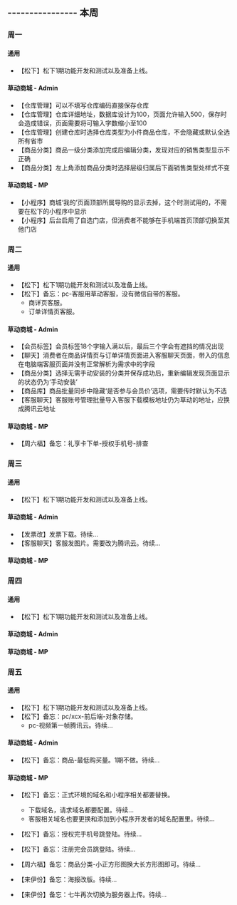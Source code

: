 ## ---------------- 本周

### 周一
#### 通用
* 【松下】松下1期功能开发和测试以及准备上线。
#### 草动商城 - Admin
* 【仓库管理】可以不填写仓库编码直接保存仓库
* 【仓库管理】仓库详细地址，数据库设计为100，页面允许输入500，保存时会造成错误，页面需要将可输入字数缩小至100
* 【仓库管理】创建仓库时选择仓库类型为小件商品仓库，不会隐藏或默认全选所有省市
* 【商品分类】商品一级分类添加完成后编辑分类，发现对应的销售类型显示不正确
* 【商品分类】左上角添加商品分类时选择层级归属后下面销售类型处样式不变
#### 草动商城 - MP
* 【小程序】商城‘我的’页面顶部所属导购的显示去掉，这个时测试用的，不需要在松下的小程序中显示
* 【小程序】后台启用了自选门店，但消费者不能够在手机端首页顶部切换至其他门店

### 周二
#### 通用
* 【松下】松下1期功能开发和测试以及准备上线。
* 【松下】备忘：pc-客服用草动客服，没有微信自带的客服。
  - 商详页客服。
  - 订单详情页客服。
#### 草动商城 - Admin
* 【会员标签】会员标签18个字输入满以后，最后三个字会有遮挡的情况出现
* 【聊天】消费者在商品详情页与订单详情页面进入客服聊天页面，带入的信息在电脑端客服页面并没有正常解析为需求中的字段
* 【商品分类】选择无需手动安装的分类并保存成功后，重新编辑发现页面显示的状态仍为‘手动安装’
* 【商品库】商品批量同步中隐藏‘是否参与会员价’选项，需要传时默认为不选
* 【客服聊天】客服账号管理批量导入客服下载模板地址仍为草动的地址，应换成腾讯云地址
#### 草动商城 - MP
* 【周六福】备忘：礼享卡下单-授权手机号-排查

### 周三
#### 通用
* 【松下】松下1期功能开发和测试以及准备上线。
#### 草动商城 - Admin
* 【发票改】发票下载。待续...
* 【客服聊天】客服发图片。需要改为腾讯云。待续...
#### 草动商城 - MP

### 周四
#### 通用
* 【松下】松下1期功能开发和测试以及准备上线。
#### 草动商城 - Admin
#### 草动商城 - MP

### 周五
#### 通用
* 【松下】松下1期功能开发和测试以及准备上线。
* 【松下】备忘：pc/xcx-前后端-对象存储。
  - pc-视频第一帧腾讯云。待续...
#### 草动商城 - Admin
* 【松下】备忘：商品-最低购买量。1期不做。待续...
#### 草动商城 - MP
* 【松下】备忘：正式环境的域名和小程序相关都要替换。
  - 下载域名，请求域名都要配置。待续...
  - 客服相关域名也要更换和添加到小程序开发者的域名配置里。待续...

* 【松下】备忘：授权完手机号跳登陆。待续...
* 【松下】备忘：注册完会员跳登陆。待续...

* 【周六福】备忘：商品分类-小正方形图换大长方形图即可。待续...
* 【来伊份】备忘：海报改版。待续...
* 【来伊份】备忘：七牛再次切换为服务器上传。待续...
